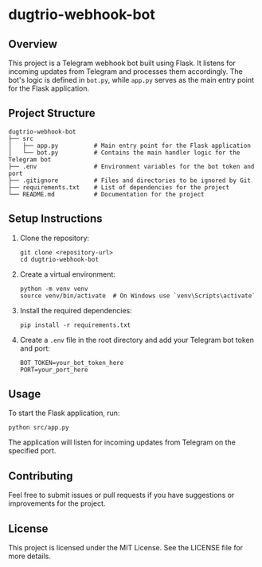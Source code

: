 # dugtrio-webhook-bot

## Overview
This project is a Telegram webhook bot built using Flask. It listens for incoming updates from Telegram and processes them accordingly. The bot's logic is defined in `bot.py`, while `app.py` serves as the main entry point for the Flask application.

## Project Structure
```
dugtrio-webhook-bot
├── src
│   ├── app.py          # Main entry point for the Flask application
│   └── bot.py          # Contains the main handler logic for the Telegram bot
├── .env                # Environment variables for the bot token and port
├── .gitignore          # Files and directories to be ignored by Git
├── requirements.txt    # List of dependencies for the project
└── README.md           # Documentation for the project
```

## Setup Instructions
1. Clone the repository:
   ```
   git clone <repository-url>
   cd dugtrio-webhook-bot
   ```

2. Create a virtual environment:
   ```
   python -m venv venv
   source venv/bin/activate  # On Windows use `venv\Scripts\activate`
   ```

3. Install the required dependencies:
   ```
   pip install -r requirements.txt
   ```

4. Create a `.env` file in the root directory and add your Telegram bot token and port:
   ```
   BOT_TOKEN=your_bot_token_here
   PORT=your_port_here
   ```

## Usage
To start the Flask application, run:
```
python src/app.py
```

The application will listen for incoming updates from Telegram on the specified port.

## Contributing
Feel free to submit issues or pull requests if you have suggestions or improvements for the project.

## License
This project is licensed under the MIT License. See the LICENSE file for more details.